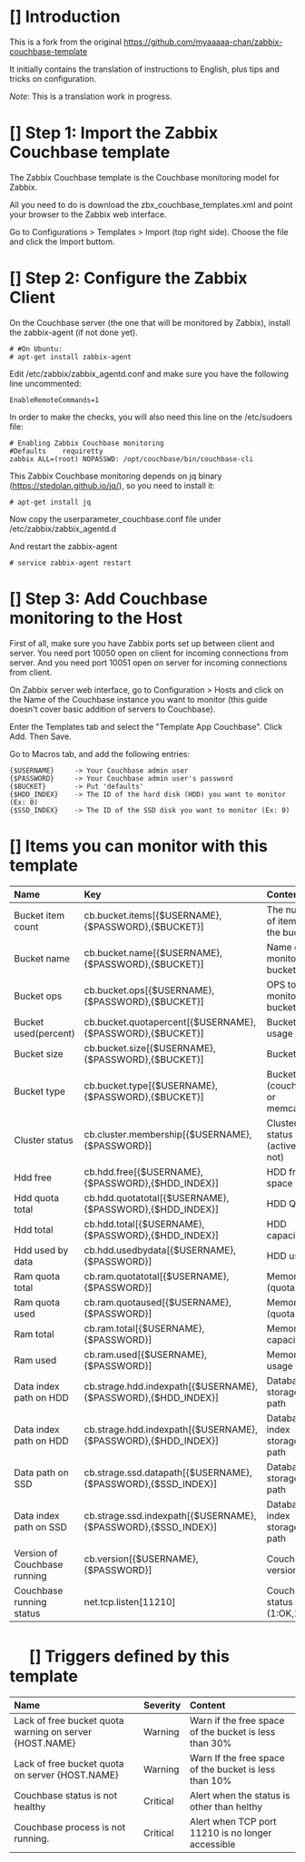 [] Introduction
=====

This is a fork from the original https://github.com/myaaaaa-chan/zabbix-couchbase-template

It initially contains the translation of instructions to English, plus tips and tricks on configuration.


*Note*: This is a translation work in progress.


[] Step 1: Import the Zabbix Couchbase template
=====

The Zabbix Couchbase template is the Couchbase monitoring model for Zabbix.

All you need to do is download the zbx_couchbase_templates.xml and point your browser to the Zabbix web interface.

Go to Configurations > Templates > Import (top right side). Choose the file and click the Import buttom.

[] Step 2: Configure the Zabbix Client
=====

On the Couchbase server (the one that will be monitored by Zabbix), install the zabbix-agent (if not done yet).

    # #On Ubuntu:
    # apt-get install zabbix-agent

Edit /etc/zabbix/zabbix_agentd.conf and make sure you have the following line uncommented:

    EnableRemoteCommands=1
    
In order to make the checks, you will also need this line on the /etc/sudoers file:

    # Enabling Zabbix Couchbase monitoring
    #Defaults    requiretty
    zabbix ALL=(root) NOPASSWD: /opt/couchbase/bin/couchbase-cli

This Zabbix Couchbase monitoring depends on jq binary (https://stedolan.github.io/jq/), so you need to install it:

    # apt-get install jq

Now copy the userparameter_couchbase.conf file under /etc/zabbix/zabbix_agentd.d

And restart the zabbix-agent

    # service zabbix-agent restart
    


[] Step 3: Add Couchbase monitoring to the Host
=====

First of all, make sure you have Zabbix ports set up between client and server. You need port 10050 open on client for incoming connections from server. And you need port 10051 open on server for incoming connections from client.

On Zabbix server web interface, go to Configuration > Hosts and click on the Name of the Couchbase instance you want to monitor (this guide doesn't cover basic addition of servers to Couchbase).

Enter the Templates tab and select the "Template App Couchbase". Click Add. Then Save.

Go to Macros tab, and add the following entries:

    {$USERNAME}     -> Your Couchbase admin user
    {$PASSWORD}     -> Your Couchbase admin user's password
    {$BUCKET}       -> Put 'defaults'
    {$HDD_INDEX}    -> The ID of the hard disk (HDD) you want to monitor (Ex: 0)
    {$SSD_INDEX}    -> The ID of the SSD disk you want to monitor (Ex: 0)
    
[] Items you can monitor with this template
=====

| Name | Key | Content |
|:-----------|:------------|:------------|
| Bucket item count | cb.bucket.items[{$USERNAME},{$PASSWORD},{$BUCKET}] | The number of items in the bucket |
| Bucket name | cb.bucket.name[{$USERNAME},{$PASSWORD},{$BUCKET}] | Name of the monitored bucket |
| Bucket ops | cb.bucket.ops[{$USERNAME},{$PASSWORD},{$BUCKET}] | OPS to the monitored bucket |
| Bucket used(percent) | cb.bucket.quotapercent[{$USERNAME},{$PASSWORD},{$BUCKET}] | Bucket usage (%) |
| Bucket size | cb.bucket.size[{$USERNAME},{$PASSWORD},{$BUCKET}] | Bucket size |
| Bucket type | cb.bucket.type[{$USERNAME},{$PASSWORD},{$BUCKET}] | Bucket tipe (couchbase or memcache) |
| Cluster status | cb.cluster.membership[{$USERNAME},{$PASSWORD}] | Cluster status (active or not) |
| Hdd free | cb.hdd.free[{$USERNAME},{$PASSWORD},{$HDD_INDEX}] | HDD free space |
| Hdd quota total | cb.hdd.quotatotal[{$USERNAME},{$PASSWORD},{$HDD_INDEX}] | HDD Quota |
| Hdd total | cb.hdd.total[{$USERNAME},{$PASSWORD},{$HDD_INDEX}] | HDD capacity |
| Hdd used by data | cb.hdd.usedbydata[{$USERNAME},{$PASSWORD}] | HDD usage |
| Ram quota total | cb.ram.quotatotal[{$USERNAME},{$PASSWORD}] | Memory (quota) |
| Ram quota used | cb.ram.quotaused[{$USERNAME},{$PASSWORD}] | Memory (quota) |
| Ram total | cb.ram.total[{$USERNAME},{$PASSWORD}] | Memory capacity |
| Ram used | cb.ram.used[{$USERNAME},{$PASSWORD}] | Memory usage |
| Data index path on HDD | cb.strage.hdd.indexpath[{$USERNAME},{$PASSWORD},{$HDD_INDEX}] | Database storage path |
| Data index path on HDD | cb.strage.hdd.indexpath[{$USERNAME},{$PASSWORD},{$HDD_INDEX}] | Database index storage path |
| Data path on SSD | cb.strage.ssd.datapath[{$USERNAME},{$PASSWORD},{$SSD_INDEX}] | Database storage path |
| Data index path on SSD | cb.strage.ssd.indexpath[{$USERNAME},{$PASSWORD},{$SSD_INDEX}] | Database index storage path |
| Version of Couchbase running | cb.version[{$USERNAME},{$PASSWORD}] | Couchbase version |
| Couchbase running status | net.tcp.listen[11210] | Couchbase status (1:OK,2:NG) |

　
[] Triggers defined by this template
=====

| Name | Severity | Content |
|:-----------|:------------|:------------|
| Lack of free bucket quota warning on server {HOST.NAME} | Warning | Warn if the free space of the bucket is less than 30% |
| Lack of free bucket quota on server {HOST.NAME} | Warning | Warn If the free space of the bucket is less than 10% |
| Couchbase status is not healthy | Critical | Alert when the status is other than helthy |
| Couchbase process is not running. | Critical | Alert when TCP port 11210 is no longer accessible |
　
